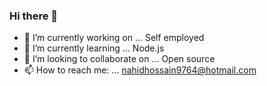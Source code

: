 ### Hi there 👋

- 🔭 I’m currently working on ... Self employed
- 🌱 I’m currently learning ... Node.js
- 👯 I’m looking to collaborate on ... Open source
- 📫 How to reach me: ... nahidhossain9764@hotmail.com


